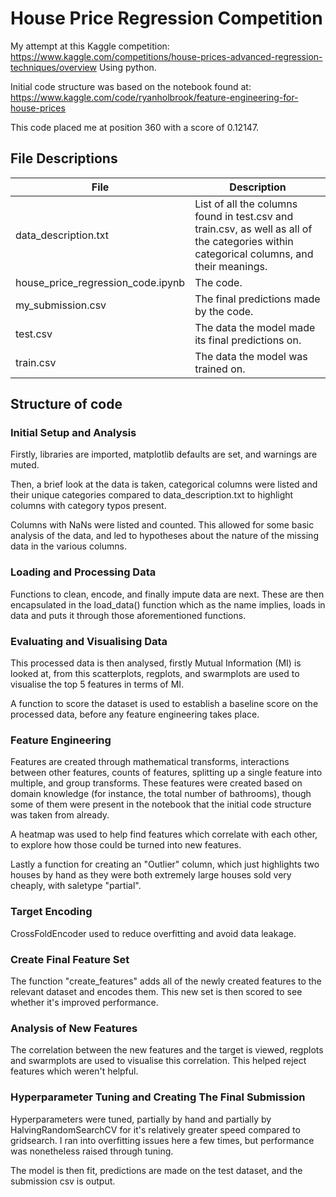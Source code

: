 # House Price Regression Competition
My attempt at this Kaggle competition: https://www.kaggle.com/competitions/house-prices-advanced-regression-techniques/overview
Using python.

Initial code structure was based on the notebook found at: https://www.kaggle.com/code/ryanholbrook/feature-engineering-for-house-prices


This code placed me at position 360 with a score of 0.12147.

## File Descriptions
| File | Description |
| --- | --- |
| data_description.txt | List of all the columns found in test.csv and train.csv, as well as all of the categories within categorical columns, and their meanings. |
| house_price_regression_code.ipynb | The code. |
| my_submission.csv | The final predictions made by the code. |
| test.csv | The data the model made its final predictions on. |
| train.csv| The data the model was trained on. |


## Structure of code
### Initial Setup and Analysis
Firstly, libraries are imported, matplotlib defaults are set, and warnings are muted.

Then, a brief look at the data is taken, categorical columns were listed and their unique categories compared to data_description.txt to highlight columns with category typos present.

Columns with NaNs were listed and counted. This allowed for some basic analysis of the data, and led to hypotheses about the nature of the missing data in the various columns.


### Loading and Processing Data
Functions to clean, encode, and finally impute data are next. These are then encapsulated in the load_data() function which as the name implies, loads in data and puts it through those aforementioned functions.


### Evaluating and Visualising Data
This processed data is then analysed, firstly Mutual Information (MI) is looked at, from this scatterplots, regplots, and swarmplots are used to visualise the top 5 features in terms of MI.

A function to score the dataset is used to establish a baseline score on the processed data, before any feature engineering takes place.


### Feature Engineering
Features are created through mathematical transforms, interactions between other features, counts of features, splitting up a single feature into multiple, and group transforms.
These features were created based on domain knowledge (for instance, the total number of bathrooms), though some of them were present in the notebook that the initial code structure was taken from already.

A heatmap was used to help find features which correlate with each other, to explore how those could be turned into new features.

Lastly a function for creating an "Outlier" column, which just highlights two houses by hand as they were both extremely large houses sold very cheaply, with saletype "partial".


### Target Encoding
CrossFoldEncoder used to reduce overfitting and avoid data leakage.


### Create Final Feature Set
The function "create_features" adds all of the newly created features to the relevant dataset and encodes them.
This new set is then scored to see whether it's improved performance.

### Analysis of New Features
The correlation between the new features and the target is viewed, regplots and swarmplots are used to visualise this correlation.
This helped reject features which weren't helpful.

### Hyperparameter Tuning and Creating The Final Submission
Hyperparameters were tuned, partially by hand and partially by HalvingRandomSearchCV for it's relatively greater speed compared to gridsearch.
I ran into overfitting issues here a few times, but performance was nonetheless raised through tuning.

The model is then fit, predictions are made on the test dataset, and the submission csv is output.
